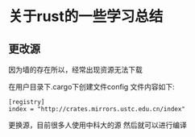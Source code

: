 # 关于rust的一些学习总结

## 更改源

因为墙的存在所以，经常出现资源无法下载

在用户目录下.cargo下创建文件config
文件内容如下:

    [registry]
    index = "http://crates.mirrors.ustc.edu.cn/index"

更换源，目前很多人使用中科大的源
然后就可以进行编译

